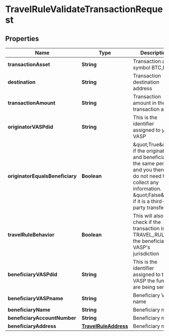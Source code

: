 

# TravelRuleValidateTransactionRequest


## Properties

| Name | Type | Description | Notes |
|------------ | ------------- | ------------- | -------------|
|**transactionAsset** | **String** | Transaction asset symbol BTC,ETH) |  |
|**destination** | **String** | Transaction destination address |  [optional] |
|**transactionAmount** | **String** | Transaction amount in the transaction asset |  |
|**originatorVASPdid** | **String** | This is the identifier assigned to your VASP |  |
|**originatorEqualsBeneficiary** | **Boolean** | \&quot;True\&quot; if the originator and beneficiary is the same person and you therefore do not need to collect any information. \&quot;False\&quot; if it is a third-party transfer. |  |
|**travelRuleBehavior** | **Boolean** | This will also check if the transaction is a TRAVEL_RULE in the beneficiary VASP&#39;s jurisdiction |  [optional] |
|**beneficiaryVASPdid** | **String** | This is the identifier assigned to the VASP the funds are being sent to |  [optional] |
|**beneficiaryVASPname** | **String** | Beneficiary VASP name |  [optional] |
|**beneficiaryName** | **String** | Beneficiary  name |  [optional] |
|**beneficiaryAccountNumber** | **String** | Beneficiary  name |  [optional] |
|**beneficiaryAddress** | [**TravelRuleAddress**](TravelRuleAddress.md) | Beneficiary  name |  [optional] |




